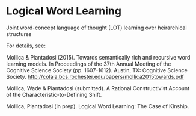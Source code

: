 # Logical Word Learning
Joint word-concept language of thought (LOT) learning over heirarchical structures

For details, see:

Mollica & Piantadosi (2015). Towards semantically rich and recursive word learning models. In Proceedings of the 37th Annual Meeting of the Cognitive Science Society (pp. 1607-1612). Austin, TX: Cognitive Science Society. 
http://colala.bcs.rochester.edu/papers/mollica2015towards.pdf

Mollica, Wade & Piantadosi (submitted). A Rational Constructivist Account of the Characteristic-to-Defining Shift.

Mollica, Piantadosi (in prep). Logical Word Learning: The Case of Kinship.